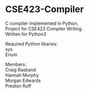 # CSE423-Compiler
C compiler implemented in Python.<br />
Project for CSE423 Compiler Writing.<br />
Written for Python3<br />

Required Python libaries:<br />
  sys<br />
  Enum<br />

Members:<br />
  Craig Rasband<br />
  Hannah Murphy<br />
  Morgan Edwards<br />
  Preston Ruff<br />
